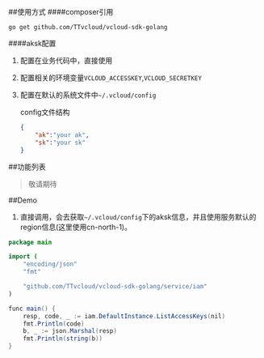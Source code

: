 ##使用方式
####composer引用
```shell
go get github.com/TTvcloud/vcloud-sdk-golang
```
####aksk配置

1. 配置在业务代码中，直接使用

2. 配置相关的环境变量`VCLOUD_ACCESSKEY`,`VCLOUD_SECRETKEY`

3. 配置在默认的系统文件中`~/.vcloud/config`

   config文件结构

   ```json
   {
       "ak":"your ak",
       "sk":"your sk"
   }
   ```

##功能列表

>敬请期待

##Demo

1. 直接调用，会去获取`~/.vcloud/config`下的aksk信息，并且使用服务默认的region信息(这里使用cn-north-1)。

```java
package main

import (
	"encoding/json"
	"fmt"

	"github.com/TTvcloud/vcloud-sdk-golang/service/iam"
)

func main() {
	resp, code, _ := iam.DefaultInstance.ListAccessKeys(nil)
	fmt.Println(code)
	b, _ := json.Marshal(resp)
	fmt.Println(string(b))
}
```
